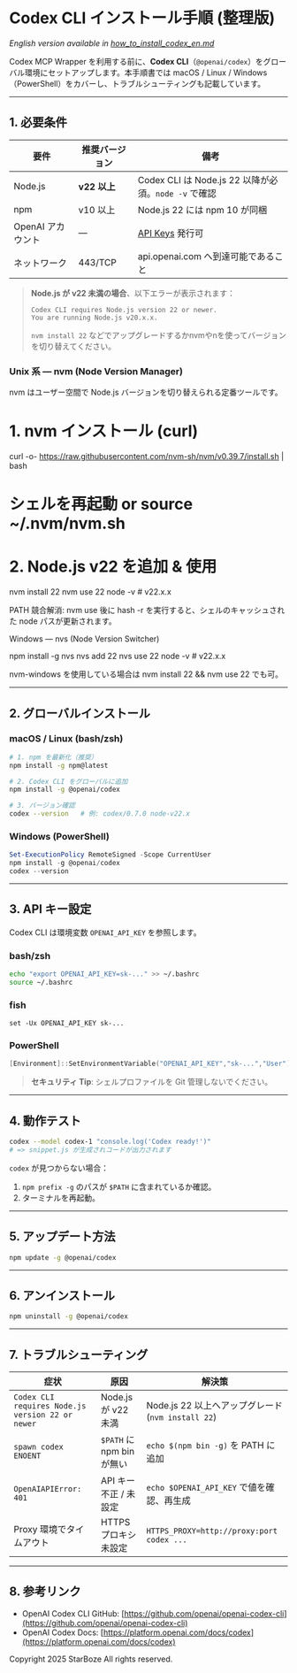 # Codex CLI インストール手順 (整理版)
*English version available in [how_to_install_codex_en.md](how_to_install_codex_en.md)*

Codex MCP Wrapper を利用する前に、**Codex CLI**（`@openai/codex`）をグローバル環境にセットアップします。本手順書では macOS / Linux / Windows（PowerShell）をカバーし、トラブルシューティングも記載しています。

---

## 1. 必要条件

| 要件           | 推奨バージョン    | 備考                                                           |
| ------------ | ---------- | ------------------------------------------------------------ |
| Node.js      | **v22 以上** | Codex CLI は Node.js 22 以降が必須。`node -v` で確認                   |
| npm          | v10 以上     | Node.js 22 には npm 10 が同梱                                     |
| OpenAI アカウント | ―          | [API Keys](https://platform.openai.com/account/api-keys) 発行可 |
| ネットワーク       | 443/TCP    | api.openai.com へ到達可能であること                                    |

> **Node.js が v22 未満の場合**、以下エラーが表示されます：
>
> ```
> Codex CLI requires Node.js version 22 or newer.
> You are running Node.js v20.x.x.
> ```
>
> `nvm install 22` などでアップグレードするかnvmやnを使ってバージョンを切り替えてください。

### Unix 系 — nvm (Node Version Manager)
nvm はユーザー空間で Node.js バージョンを切り替えられる定番ツールです。

# 1. nvm インストール (curl)
curl -o- https://raw.githubusercontent.com/nvm-sh/nvm/v0.39.7/install.sh | bash
# シェルを再起動 or source ~/.nvm/nvm.sh

# 2. Node.js v22 を追加 & 使用
nvm install 22
nvm use 22
node -v   # v22.x.x

PATH 競合解消: nvm use 後に hash -r を実行すると、シェルのキャッシュされた node パスが更新されます。

Windows — nvs (Node Version Switcher)

npm install -g nvs
nvs add 22
nvs use 22
node -v  # v22.x.x

nvm-windows を使用している場合は nvm install 22 && nvm use 22 でも可。

---

## 2. グローバルインストール

### macOS / Linux (bash/zsh)

```bash
# 1. npm を最新化（推奨）
npm install -g npm@latest

# 2. Codex CLI をグローバルに追加
npm install -g @openai/codex

# 3. バージョン確認
codex --version   # 例: codex/0.7.0 node-v22.x
```

### Windows (PowerShell)

```powershell
Set-ExecutionPolicy RemoteSigned -Scope CurrentUser
npm install -g @openai/codex
codex --version
```

---

## 3. API キー設定

Codex CLI は環境変数 `OPENAI_API_KEY` を参照します。

### bash/zsh

```bash
echo "export OPENAI_API_KEY=sk-..." >> ~/.bashrc
source ~/.bashrc
```

### fish

```fish
set -Ux OPENAI_API_KEY sk-...
```

### PowerShell

```powershell
[Environment]::SetEnvironmentVariable("OPENAI_API_KEY","sk-...","User")
```

> **セキュリティ Tip**: シェルプロファイルを Git 管理しないでください。

---

## 4. 動作テスト

```bash
codex --model codex-1 "console.log('Codex ready!')"
# => snippet.js が生成されコードが出力されます
```

`codex` が見つからない場合：

1. `npm prefix -g` のパスが `$PATH` に含まれているか確認。
2. ターミナルを再起動。

---

## 5. アップデート方法

```bash
npm update -g @openai/codex
```

---

## 6. アンインストール

```bash
npm uninstall -g @openai/codex
```

---

## 7. トラブルシューティング

| 症状                                               | 原因                    | 解決策                                       |
| ------------------------------------------------ | --------------------- | ----------------------------------------- |
| `Codex CLI requires Node.js version 22 or newer` | Node.js が v22 未満      | Node.js 22 以上へアップグレード (`nvm install 22`)  |
| `spawn codex ENOENT`                             | `$PATH` に npm bin が無い | `echo $(npm bin -g)` を PATH に追加           |
| `OpenAIAPIError: 401`                            | API キー不正 / 未設定        | `echo $OPENAI_API_KEY` で値を確認、再生成          |
| Proxy 環境でタイムアウト                                  | HTTPS プロキシ未設定         | `HTTPS_PROXY=http://proxy:port codex ...` |

---

## 8. 参考リンク

* OpenAI Codex CLI GitHub: [https://github.com/openai/openai-codex-cli](https://github.com/openai/openai-codex-cli)
* OpenAI Codex Docs: [https://platform.openai.com/docs/codex](https://platform.openai.com/docs/codex)

Copyright 2025 StarBoze All rights reserved.